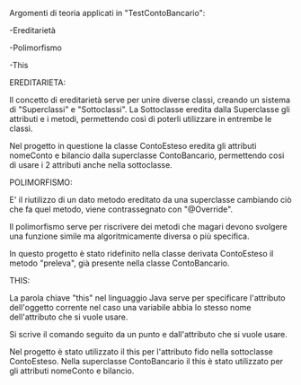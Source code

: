 Argomenti di teoria applicati in "TestContoBancario":

-Ereditarietà

-Polimorfismo

-This


EREDITARIETA:

Il concetto di ereditarietà serve per unire diverse classi, creando un sistema di "Superclassi" e "Sottoclassi".
La Sottoclasse eredita dalla Superclasse gli attributi e i metodi, permettendo così di poterli utilizzare in entrembe le classi.

Nel progetto in questione la classe ContoEsteso eredita gli attributi nomeConto e bilancio dalla superclasse ContoBancario, permettendo cosi di usare i 2 attributi anche nella sottoclasse.


POLIMORFISMO:

E' il riutilizzo di un dato metodo ereditato da una superclasse cambiando ciò che fa quel metodo, viene contrassegnato con "@Override".

Il polimorfismo serve per riscrivere dei metodi che magari devono svolgere una funzione simile ma algoritmicamente diversa o più specifica.

 In questo progetto è stato ridefinito nella classe derivata ContoEsteso il metodo "preleva", già presente nella classe ContoBancario.
 
 
 THIS:
 
La parola chiave "this" nel linguaggio Java serve per specificare l'attributo dell'oggetto corrente nel caso una variabile abbia lo stesso nome dell'attributo che si vuole usare.

Si scrive il comando seguito da un punto e dall'attributo che si vuole usare.

Nel progetto è stato utilizzato il this per l'attributo fido nella sottoclasse ContoEsteso. Nella superclasse ContoBancario il this è stato utilizzato per gli attributi nomeConto e bilancio.
